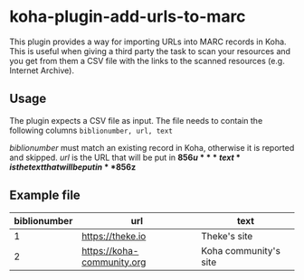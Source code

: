 # koha-plugin-add-urls-to-marc
This plugin provides a way for importing URLs into MARC records in Koha. This is useful when
giving a third party the task to scan your resources and you get from them a CSV file with
the links to the scanned resources (e.g. Internet Archive).

## Usage
The plugin expects a CSV file as input. The file needs to contain the following columns
`biblionumber, url, text`

*biblionumber* must match an existing record in Koha, otherwise it is reported and skipped.
*url* is the URL that will be put in **856$u**
*text* is the text that will be put in **856$z**


## Example file

biblionumber | url | text
-------------|-----|------
1 | https://theke.io | Theke's site
2 | https://koha-community.org | Koha community's site

